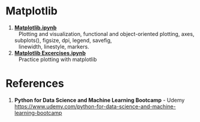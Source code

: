 # Matplotlib

1.  **[Matplotlib.ipynb](https://github.com/nkuhta/Data-Science-and-Machine-Learning-Bootcamp/blob/master/5.%20Matplotlib%20Data%20Visualization/Matplotlib.ipynb)**  
&ensp;  Plotting and visualization, functional and object-oriented plotting, axes, subplots(), figsize, dpi, legend, savefig,  
&ensp;  linewidth, linestyle, markers. 
1.  **[Matplotlib Excercises.ipynb](https://github.com/nkuhta/Data-Science-and-Machine-Learning-Bootcamp/blob/master/5.%20Matplotlib%20Data%20Visualization/Matplotlib%20Exercises%20.ipynb)**  
&ensp;	Practice plotting with matplotlib


 
#  References
1.  **Python for Data Science and Machine Learning Bootcamp** - Udemy   
	https://www.udemy.com/python-for-data-science-and-machine-learning-bootcamp
